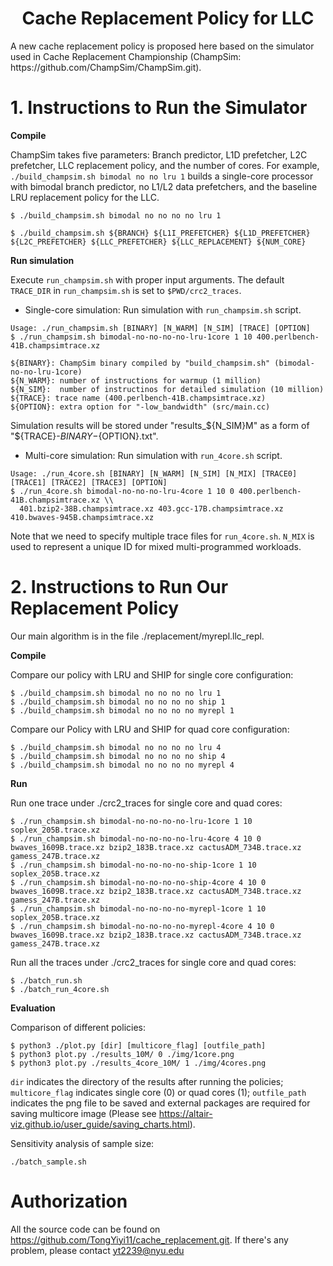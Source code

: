 <p align="center">
  <h1 align="center"> Cache Replacement Policy for LLC </h1>
  <p>
  A new cache replacement policy is proposed here based on the simulator
  used in Cache Replacement Championship (ChampSim: https://github.com/ChampSim/ChampSim.git).
  </p>

# 1. Instructions to Run the Simulator

**Compile**

ChampSim takes five parameters: Branch predictor, L1D prefetcher, L2C prefetcher, LLC replacement policy, and the number of cores. 
For example, `./build_champsim.sh bimodal no no lru 1` builds a single-core processor with bimodal branch predictor, no L1/L2 data prefetchers, and the baseline LRU replacement policy for the LLC.
```
$ ./build_champsim.sh bimodal no no no no lru 1

$ ./build_champsim.sh ${BRANCH} ${L1I_PREFETCHER} ${L1D_PREFETCHER} ${L2C_PREFETCHER} ${LLC_PREFETCHER} ${LLC_REPLACEMENT} ${NUM_CORE}
```

**Run simulation**

Execute `run_champsim.sh` with proper input arguments. The default `TRACE_DIR` in `run_champsim.sh` is set to `$PWD/crc2_traces`. <br>

* Single-core simulation: Run simulation with `run_champsim.sh` script.

```
Usage: ./run_champsim.sh [BINARY] [N_WARM] [N_SIM] [TRACE] [OPTION]
$ ./run_champsim.sh bimodal-no-no-no-no-lru-1core 1 10 400.perlbench-41B.champsimtrace.xz

${BINARY}: ChampSim binary compiled by "build_champsim.sh" (bimodal-no-no-lru-1core)
${N_WARM}: number of instructions for warmup (1 million)
${N_SIM}:  number of instructinos for detailed simulation (10 million)
${TRACE}: trace name (400.perlbench-41B.champsimtrace.xz)
${OPTION}: extra option for "-low_bandwidth" (src/main.cc)
```
Simulation results will be stored under "results_${N_SIM}M" as a form of "${TRACE}-${BINARY}-${OPTION}.txt".<br> 

* Multi-core simulation: Run simulation with `run_4core.sh` script. <br>
```
Usage: ./run_4core.sh [BINARY] [N_WARM] [N_SIM] [N_MIX] [TRACE0] [TRACE1] [TRACE2] [TRACE3] [OPTION]
$ ./run_4core.sh bimodal-no-no-no-lru-4core 1 10 0 400.perlbench-41B.champsimtrace.xz \\
  401.bzip2-38B.champsimtrace.xz 403.gcc-17B.champsimtrace.xz 410.bwaves-945B.champsimtrace.xz
```
Note that we need to specify multiple trace files for `run_4core.sh`. `N_MIX` is used to represent a unique ID for mixed multi-programmed workloads. 


# 2. Instructions to Run Our Replacement Policy
Our main algorithm is in the file ./replacement/myrepl.llc_repl.

**Compile**
<p>
Compare our policy with LRU and SHIP for single core configuration:
</p>

```
$ ./build_champsim.sh bimodal no no no no lru 1
$ ./build_champsim.sh bimodal no no no no ship 1
$ ./build_champsim.sh bimodal no no no no myrepl 1
```
<p>
  Compare our Policy with LRU and SHIP for quad core configuration:
</p>

```
$ ./build_champsim.sh bimodal no no no no lru 4
$ ./build_champsim.sh bimodal no no no no ship 4
$ ./build_champsim.sh bimodal no no no no myrepl 4
```
**Run**
<p>
  Run one trace under ./crc2_traces for single core and quad cores:
</p>

```
$ ./run_champsim.sh bimodal-no-no-no-no-lru-1core 1 10 soplex_205B.trace.xz
$ ./run_champsim.sh bimodal-no-no-no-no-lru-4core 4 10 0 bwaves_1609B.trace.xz bzip2_183B.trace.xz cactusADM_734B.trace.xz gamess_247B.trace.xz
$ ./run_champsim.sh bimodal-no-no-no-no-ship-1core 1 10 soplex_205B.trace.xz
$ ./run_champsim.sh bimodal-no-no-no-no-ship-4core 4 10 0 bwaves_1609B.trace.xz bzip2_183B.trace.xz cactusADM_734B.trace.xz gamess_247B.trace.xz
$ ./run_champsim.sh bimodal-no-no-no-no-myrepl-1core 1 10 soplex_205B.trace.xz
$ ./run_champsim.sh bimodal-no-no-no-no-myrepl-4core 4 10 0 bwaves_1609B.trace.xz bzip2_183B.trace.xz cactusADM_734B.trace.xz gamess_247B.trace.xz
```

<p>
  Run all the traces under ./crc2_traces for single core and quad cores:
</p>

```
$ ./batch_run.sh
$ ./batch_run_4core.sh
```

**Evaluation**
<p>
  Comparison of different policies:
</p>

```
$ python3 ./plot.py [dir] [multicore_flag] [outfile_path]
$ python3 plot.py ./results_10M/ 0 ./img/1core.png
$ python3 plot.py ./results_4core_10M/ 1 ./img/4cores.png
```
`dir` indicates the directory of the results after running the policies;
`multicore_flag` indicates single core (0) or quad cores (1);
`outfile_path` indicates the png file to be saved and external packages 
are required for saving multicore image (Please see https://altair-viz.github.io/user_guide/saving_charts.html).

<p>
  Sensitivity analysis of sample size:
</p>

```
./batch_sample.sh
```

# Authorization
All the source code can be found on https://github.com/TongYiyi11/cache_replacement.git.
If there's any problem, please contact yt2239@nyu.edu
